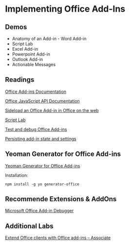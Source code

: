 # Implementing Office Add-Ins

## Demos

-   Anatomy of an Add-in - Word Add-in
-   Script Lab
-   Excel Add-in
-   Powerpoint Add-in
-   Outlook Add-in
-   Actionable Messages

## Readings

[Office Add-ins Documentation](https://docs.microsoft.com/en-us/office/dev/add-ins/)

[Office JavaScript API Documentation](https://docs.microsoft.com/en-us/office/dev/add-ins/reference/javascript-api-for-office)

[Sideload an Office Add-in in Office on the web](https://docs.microsoft.com/en-us/office/dev/add-ins/testing/sideload-office-add-ins-for-testing)

[Script Lab](https://docs.microsoft.com/en-us/office/dev/add-ins/overview/explore-with-script-lab)

[Test and debug Office Add-ins](https://docs.microsoft.com/en-us/office/dev/add-ins/testing/test-debug-office-add-ins)

[Persisting add-in state and settings](https://docs.microsoft.com/en-us/office/dev/add-ins/develop/persisting-add-in-state-and-settings)

## Yeoman Generator for Office Add-ins

[Yeoman Generator for Office Add-ins](https://github.com/OfficeDev/generator-office)

Installation:

```
npm install -g yo generator-office
```

## Recommende Extensions & AddOns

[Microsoft Office Add-in Debugger](https://marketplace.visualstudio.com/items?itemName=msoffice.microsoft-office-add-in-debugger)

## Additional Labs

[Extend Office clients with Office add-ins – Associate](https://docs.microsoft.com/en-us/learn/paths/m365-office-add-in-associate/)